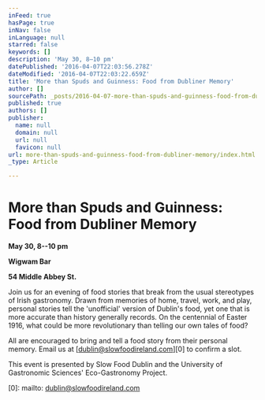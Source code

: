 ```yaml
---
inFeed: true
hasPage: true
inNav: false
inLanguage: null
starred: false
keywords: []
description: 'May 30, 8–10 pm'
datePublished: '2016-04-07T22:03:56.278Z'
dateModified: '2016-04-07T22:03:22.659Z'
title: 'More than Spuds and Guinness: Food from Dubliner Memory'
author: []
sourcePath: _posts/2016-04-07-more-than-spuds-and-guinness-food-from-dubliner-memory.md
published: true
authors: []
publisher:
  name: null
  domain: null
  url: null
  favicon: null
url: more-than-spuds-and-guinness-food-from-dubliner-memory/index.html
_type: Article

---
```

# More than Spuds and Guinness: Food from Dubliner Memory

**May 30, 8--10 pm**

**Wigwam Bar**

**54 Middle Abbey St.**

Join us for an evening of food stories that break from the usual stereotypes of Irish gastronomy. Drawn from memories of home, travel, work, and play, personal stories tell the 'unofficial' version of Dublin's food, yet one that is more accurate than history generally records. On the centennial of Easter 1916, what could be more revolutionary than telling our own tales of food?

All are encouraged to bring and tell a food story from their personal memory. Email us at [dublin@slowfoodireland.com][0] to confirm a slot.

This event is presented by Slow Food Dublin and the University of Gastronomic Sciences' Eco-Gastronomy Project.

[0]: mailto: dublin@slowfoodireland.com